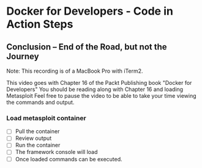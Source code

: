 # Docker for Developers - Code in Action Steps
## Conclusion – End of the Road, but not the Journey

 Note: This recording is of a MacBook Pro with iTerm2.

This video goes with Chapter 16 of the Packt Publishing book "Docker for Developers"
You should be reading along with Chapter 16 and loading Metasploit
Feel free to pause the video to be able to take your time viewing the commands and output.

### Load metasploit container
- [ ] Pull the container
- [ ] Review output
- [ ] Run the container 
- [ ] The framework console will load
- [ ] Once loaded commands can be executed. 
